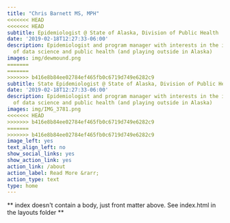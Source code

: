 ```yaml
---
title: "Chris Barnett MS, MPH"
<<<<<<< HEAD
<<<<<<< HEAD
subtitle: Epidemiologist @ State of Alaska, Division of Public Health
date: '2019-02-18T12:27:33-06:00'
description: Epidemiologist and program manager with interests in the intersection
  of data science and public health (and playing outside in Alaska)
images: img/dewmound.png
=======
=======
>>>>>>> b416e8b84ee02784ef465fb0c6719d749e6282c9
subtitle: State Epidemiologist @ State of Alaska, Division of Public Health
date: '2019-02-18T12:27:33-06:00'
description: Epidemiologist and program manager with interests in the intersection
  of data science and public health (and playing outside in Alaska)
images: img/IMG_3781.png
<<<<<<< HEAD
>>>>>>> b416e8b84ee02784ef465fb0c6719d749e6282c9
=======
>>>>>>> b416e8b84ee02784ef465fb0c6719d749e6282c9
image_left: yes
text_align_left: no
show_social_links: yes
show_action_link: yes
action_link: /about
action_label: Read More &rarr;
action_type: text
type: home
---
```


** index doesn't contain a body, just front matter above.
See index.html in the layouts folder **
